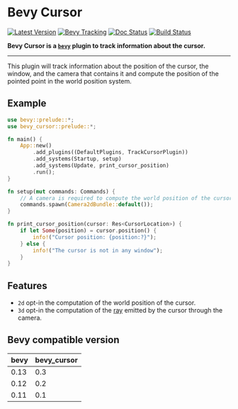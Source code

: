 # Bevy Cursor

[![Latest Version]][crates.io] [![Bevy Tracking]][bevy tracking doc] [![Doc Status]][docs] [![Build Status]][actions]

[Latest Version]: https://img.shields.io/crates/v/bevy_cursor.svg
[crates.io]: https://crates.io/crates/bevy_cursor
[Bevy Tracking]: https://img.shields.io/badge/Bevy%20tracking-released%20version-lightblue?labelColor=555555&logo=bevy
[bevy tracking doc]: https://github.com/bevyengine/bevy/blob/main/docs/plugins_guidelines.md#main-branch-tracking
[Doc Status]: https://docs.rs/bevy_cursor/badge.svg
[docs]: https://docs.rs/bevy_cursor
[Build Status]: https://github.com/tguichaoua/bevy_cursor/actions/workflows/ci.yml/badge.svg?branch=main
[actions]: https://github.com/tguichaoua/bevy_cursor/actions/workflows/ci.yml

**Bevy Cursor is a [`bevy`] plugin to track information about the cursor.**

---

This plugin will track information about the position of the cursor, the window, and the camera that contains it and compute the position of the pointed point in the world position system.

## Example

```rust
use bevy::prelude::*;
use bevy_cursor::prelude::*;

fn main() {
    App::new()
        .add_plugins((DefaultPlugins, TrackCursorPlugin))
        .add_systems(Startup, setup)
        .add_systems(Update, print_cursor_position)
        .run();
}

fn setup(mut commands: Commands) {
    // A camera is required to compute the world position of the cursor
    commands.spawn(Camera2dBundle::default());
}

fn print_cursor_position(cursor: Res<CursorLocation>) {
    if let Some(position) = cursor.position() {
        info!("Cursor position: {position:?}");
    } else {
        info!("The cursor is not in any window");
    }
}
```

## Features

- `2d` opt-in the computation of the world position of the cursor.
- `3d` opt-in the computation of the [ray] emitted by the cursor through the camera.

## Bevy compatible version

| bevy | bevy_cursor |
| ---- | ----------- |
| 0.13 | 0.3         |
| 0.12 | 0.2         |
| 0.11 | 0.1         |

[`bevy`]: https://github.com/bevyengine/bevy
[ray]: https://docs.rs/bevy/0.13.0/bevy/math/struct.Ray3d.html
